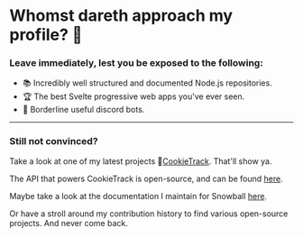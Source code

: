 # Whomst dareth approach my profile? :anger:

### Leave immediately, lest you be exposed to the following:

- :books: Incredibly well structured and documented Node.js repositories.
- :trophy: The best Svelte progressive web apps you've ever seen.
- :robot: Borderline useful discord bots.

---

### Still not convinced?

Take a look at one of my latest projects :cookie:[CookieTrack](https://cookietrack.io). That'll show ya.

The API that powers CookieTrack is open-source, and can be found [here](https://github.com/cookietrack-io/cookietrack-api).

Maybe take a look at the documentation I maintain for Snowball [here](https://docs.snowball.network).

Or have a stroll around my contribution history to find various open-source projects. And never come back.
